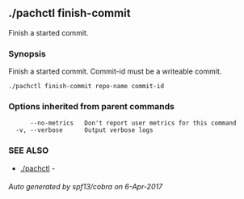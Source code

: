 ## ./pachctl finish-commit

Finish a started commit.

### Synopsis


Finish a started commit. Commit-id must be a writeable commit.

```
./pachctl finish-commit repo-name commit-id
```

### Options inherited from parent commands

```
      --no-metrics   Don't report user metrics for this command
  -v, --verbose      Output verbose logs
```

### SEE ALSO
* [./pachctl](./pachctl.md)	 - 

###### Auto generated by spf13/cobra on 6-Apr-2017
